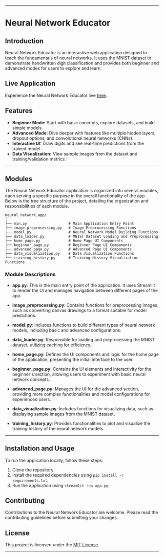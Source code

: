 
---

# Neural Network Educator

## Introduction
Neural Network Educator is an interactive web application designed to teach the fundamentals of neural networks. It uses the MNIST dataset to demonstrate handwritten digit classification and provides both beginner and advanced modes for users to explore and learn.

## Live Application
Experience the Neural Network Educator live [here](https://neuralneteducator.streamlit.app/).

## Features
- **Beginner Mode:** Start with basic concepts, explore datasets, and build simple models.
- **Advanced Mode:** Dive deeper with features like multiple hidden layers, dropout options, and convolutional neural networks (CNNs).
- **Interactive UI:** Draw digits and see real-time predictions from the trained model.
- **Data Visualization:** View sample images from the dataset and training/validation metrics.


---

## Modules

The Neural Network Educator application is organized into several modules, each serving a specific purpose in the overall functionality of the app. Below is the tree structure of the project, detailing the organization and responsibilities of each module.

```
neural_network_app/
│
├── min.py                   # Main Application Entry Point
├── image_preprocessing.py   # Image Preprocessing Functions
├── model.py                 # Neural Network Model Building Functions
├── data_loader.py           # MNIST Dataset Loading and Preprocessing
├── home_page.py             # Home Page UI Components
├── beginner_page.py         # Beginner Page UI Components
├── advanced_page.py         # Advanced Page UI Components
├── data_visualization.py    # Data Visualization Functions
└── training_history.py      # Training History Visualization Functions
```

### Module Descriptions

- **app.py**: This is the main entry point of the application. It uses Streamlit to render the UI and manages navigation between different pages of the app.

- **image_preprocessing.py**: Contains functions for preprocessing images, such as converting canvas drawings to a format suitable for model predictions.

- **model.py**: Includes functions to build different types of neural network models, including basic and advanced configurations.

- **data_loader.py**: Responsible for loading and preprocessing the MNIST dataset, utilizing caching for efficiency.

- **home_page.py**: Defines the UI components and logic for the home page of the application, presenting the initial interface to the user.

- **beginner_page.py**: Contains the UI elements and interactivity for the beginner's section, allowing users to experiment with basic neural network concepts.

- **advanced_page.py**: Manages the UI for the advanced section, providing more complex functionalities and model configurations for experienced users.

- **data_visualization.py**: Includes functions for visualizing data, such as displaying sample images from the MNIST dataset.

- **training_history.py**: Provides functionalities to plot and visualize the training history of the neural network models.

---

## Installation and Usage
To run the application locally, follow these steps:
1. Clone the repository.
2. Install the required dependencies using `pip install -r requirements.txt`.
3. Run the application using `streamlit run app.py`.

## Contributing
Contributions to the Neural Network Educator are welcome. Please read the contributing guidelines before submitting your changes.

## License
This project is licensed under the [MIT License](LICENSE).

---